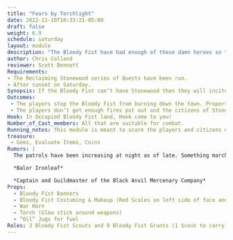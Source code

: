 ```yaml
---
title: "Fears by Torchlight"
date: 2022-11-10T10:33:21-05:00
draft: false
weight: 6.9
schedule: saturday
layout: module
description: "The Bloody Fist have had enough of these damn heroes so they have decided to just set the town on fire to watch the suffering set in. Small squads of Bloody Fist will strike all over the town with Torches to try and burn down the Town of Stonewood in a very futile way."
author: Chris Colland
reviewer: Scott Bennett
Requirements: 
- The Reclaiming Stonewood series of Quests have been run.
- After sunset on Saturday.
Synopsis: If the Bloody Fist can’t have Stonewood then they will incite Fears by Torchlight! The village matter not to them, the citizens can eat ashes for allowing the “heroes” to mess up their arrangement. They didn’t want to resort to this tactic, but desperate times call for desperate measures.
Outcomes:
 - The players stop the Bloody Fist from burning down the town. Property damage was inflicted but at least the town still stands. The citizens are relieved and now more hopeful because the heroes have warded them off.
 - The players don’t get enough fires put out and the citizens of Stonewood are broken over their homes being vandalized by the Bloody Fist. The citizens will be very judgmental of the heroes now because it wasn’t them that provoked the Bloody Fist. No merchants will enter the town if they fail to respond well for the evening.
Hook: In Occupied Bloody Fist land, Hook come to you!
Number_of_Cast_members: All that are suitable for combat.
Running_notes: This module is meant to scare the players and citizens of Stonewood with the threat of being torched. The Bloody Fist are growing impatient and annoyed by the heroes. This is one module where the Bloody Fist will split up to divide and conquer. Each time will be 1 Scout with a Torch and 3 Grunts to guard him. The Goal is to have the Scouts preform a 30 count (20 to Douse with Oil and 10 to burn with Torch) to set buildings on fire. If the teams get 6 Buildings “On Fire” before the PCs can stop them then the failure condition is reached for the PCs. The Tavern is large enough it can be set on fire twice. It counts as 2 objectives if 2 different teams set it on fire at different points, it will be fully ablaze. When a building is on fire, the Scout will loudly announce “X BUILDING IS ON FIRE!” where X is the building they set. The Bloody Fist will try this tactic one more time later in the evening but more frantic before putting out the “Surrender or Burn” pamphlets which will lead into the Ritual of Fire.
treasure:
 - Gems, Evaluate Items, Coins
Rumors: |
  The patrols have been increasing at night as of late. Something marches in under the cover of darkness. For what purpose, only a sinister feel behind it. Why use torches at night when the moon provides a perfect veil for criminal activities. I have noticed more trees missing branches around the town lately, freshly cut too. I thought only the Dwarves of Stonewood understood the way to harvest them. But this seems crude and hasty. 

  *Balor Ironleaf*

  *Captain and Guildmaster of the Black Anvil Mercenary Company*
Props: 
  - Bloody Fist Banners
  - Bloody Fist Costuming & Makeup (Red Scales on left side of face and 4 finger mark warpaint on right side of face)
  - War Horn
  - Torch (Glow stick around weapons)
  - “Oil” Jugs for fuel
Roles: 3 Bloody Fist Scouts and 9 Bloody Fist Grunts (1 Scout to carry torches and 3 Grunts to guard them per team)	
---
```










